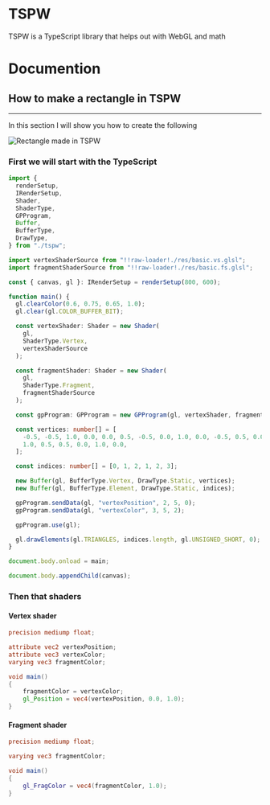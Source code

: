 # TSPW

TSPW is a TypeScript library that helps out with WebGL and math

# Documention

## How to make a rectangle in TSPW

---

In this section I will show you how to create the following

![Rectangle made in TSPW](https://github.com/oleander-camo/TSPW/doc-pics/rectangle.png)

### First we will start with the TypeScript

```typescript
import {
  renderSetup,
  IRenderSetup,
  Shader,
  ShaderType,
  GPProgram,
  Buffer,
  BufferType,
  DrawType,
} from "./tspw";

import vertexShaderSource from "!!raw-loader!./res/basic.vs.glsl";
import fragmentShaderSource from "!!raw-loader!./res/basic.fs.glsl";

const { canvas, gl }: IRenderSetup = renderSetup(800, 600);

function main() {
  gl.clearColor(0.6, 0.75, 0.65, 1.0);
  gl.clear(gl.COLOR_BUFFER_BIT);

  const vertexShader: Shader = new Shader(
    gl,
    ShaderType.Vertex,
    vertexShaderSource
  );

  const fragmentShader: Shader = new Shader(
    gl,
    ShaderType.Fragment,
    fragmentShaderSource
  );

  const gpProgram: GPProgram = new GPProgram(gl, vertexShader, fragmentShader);

  const vertices: number[] = [
    -0.5, -0.5, 1.0, 0.0, 0.0, 0.5, -0.5, 0.0, 1.0, 0.0, -0.5, 0.5, 0.0, 0.0,
    1.0, 0.5, 0.5, 0.0, 1.0, 0.0,
  ];

  const indices: number[] = [0, 1, 2, 1, 2, 3];

  new Buffer(gl, BufferType.Vertex, DrawType.Static, vertices);
  new Buffer(gl, BufferType.Element, DrawType.Static, indices);

  gpProgram.sendData(gl, "vertexPosition", 2, 5, 0);
  gpProgram.sendData(gl, "vertexColor", 3, 5, 2);

  gpProgram.use(gl);

  gl.drawElements(gl.TRIANGLES, indices.length, gl.UNSIGNED_SHORT, 0);
}

document.body.onload = main;

document.body.appendChild(canvas);
```

### Then that shaders

#### Vertex shader

```glsl
precision mediump float;

attribute vec2 vertexPosition;
attribute vec3 vertexColor;
varying vec3 fragmentColor;

void main()
{
    fragmentColor = vertexColor;
    gl_Position = vec4(vertexPosition, 0.0, 1.0);
}
```

#### Fragment shader

```glsl
precision mediump float;

varying vec3 fragmentColor;

void main()
{
    gl_FragColor = vec4(fragmentColor, 1.0);
}
```
